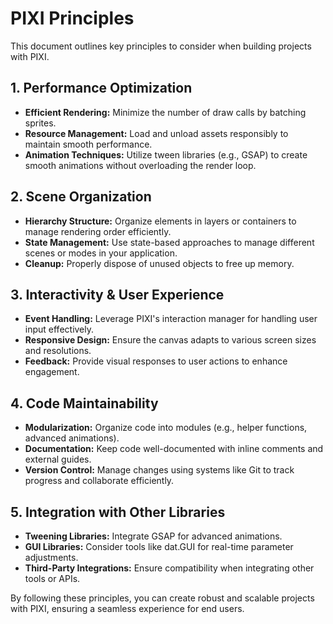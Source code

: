 # PIXI Principles

This document outlines key principles to consider when building projects with PIXI.

## 1. Performance Optimization
- **Efficient Rendering:** Minimize the number of draw calls by batching sprites.
- **Resource Management:** Load and unload assets responsibly to maintain smooth performance.
- **Animation Techniques:** Utilize tween libraries (e.g., GSAP) to create smooth animations without overloading the render loop.

## 2. Scene Organization
- **Hierarchy Structure:** Organize elements in layers or containers to manage rendering order efficiently.
- **State Management:** Use state-based approaches to manage different scenes or modes in your application.
- **Cleanup:** Properly dispose of unused objects to free up memory.

## 3. Interactivity & User Experience
- **Event Handling:** Leverage PIXI's interaction manager for handling user input effectively.
- **Responsive Design:** Ensure the canvas adapts to various screen sizes and resolutions.
- **Feedback:** Provide visual responses to user actions to enhance engagement.

## 4. Code Maintainability
- **Modularization:** Organize code into modules (e.g., helper functions, advanced animations).
- **Documentation:** Keep code well-documented with inline comments and external guides.
- **Version Control:** Manage changes using systems like Git to track progress and collaborate efficiently.

## 5. Integration with Other Libraries
- **Tweening Libraries:** Integrate GSAP for advanced animations.
- **GUI Libraries:** Consider tools like dat.GUI for real-time parameter adjustments.
- **Third-Party Integrations:** Ensure compatibility when integrating other tools or APIs.

By following these principles, you can create robust and scalable projects with PIXI, ensuring a seamless experience for end users.